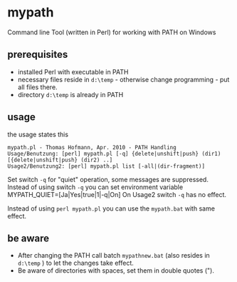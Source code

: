 # mypath
Command line Tool (written in Perl) for working with PATH on Windows

## prerequisites
* installed Perl with executable in PATH
* necessary files reside in `d:\temp` - otherwise change programming - put all files there.
* directory `d:\temp` is already in PATH

## usage
the usage states this
```
mypath.pl - Thomas Hofmann, Apr. 2010 - PATH Handling
Usage/Benutzung: [perl] mypath.pl [-q] {delete|unshift|push} (dir1) [{delete|unshift|push} (dir2) ..]
Usage2/Benutzung2: [perl] mypath.pl list [-all|(dir-fragment)]
```
Set switch `-q` for "quiet" operation, some messages are suppressed.
Instead of using switch `-q` you can set environment variable MYPATH_QUIET=[Ja|Yes|true|1|-q|On]
On Usage2 switch `-q` has no effect.

Instead of using `perl mypath.pl` you can use the `mypath.bat` with same effect.

## be aware
* After changing the PATH call batch `mypathnew.bat` (also resides in `d:\temp` )
to let the changes take effect.
* Be aware of directories with spaces, set them in double quotes (").
